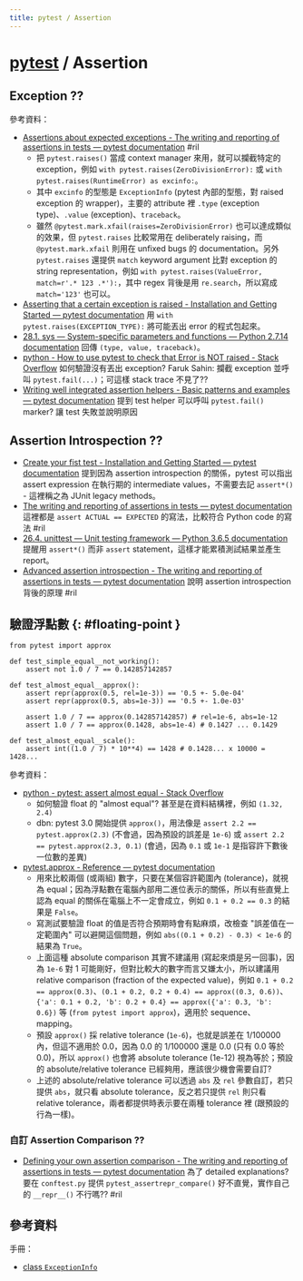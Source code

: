 ```yaml
---
title: pytest / Assertion
---
```

# [pytest](pytest.md) / Assertion

## Exception ??

參考資料：

  - [Assertions about expected exceptions - The writing and reporting of assertions in tests — pytest documentation](https://docs.pytest.org/en/latest/assert.html#assertions-about-expected-exceptions) #ril
      - 把 `pytest.raises()` 當成 context manager 來用，就可以攔截特定的 exception，例如 `with pytest.raises(ZeroDivisionError):` 或 `with pytest.raises(RuntimeError) as excinfo:`。
      - 其中 `excinfo` 的型態是 `ExceptionInfo` (pytest 內部的型態，對 raised exception 的 wrapper)，主要的 attribute 裡 `.type` (exception type)、`.value` (exception)、`traceback`。
      - 雖然 `@pytest.mark.xfail(raises=ZeroDivisionError)` 也可以達成類似的效果，但 `pytest.raises` 比較常用在 deliberately raising，而 `@pytest.mark.xfail` 則用在 unfixed bugs 的 documentation。另外 `pytest.raises` 還提供 `match` keyword argument 比對 exception 的 string representation，例如 `with pytest.raises(ValueError, match=r'.* 123 .*'):`，其中 regex 背後是用 `re.search`，所以寫成 `match='123'` 也可以。
  - [Asserting that a certain exception is raised - Installation and Getting Started — pytest documentation](https://docs.pytest.org/en/latest/getting-started.html#asserting-that-a-certain-exception-is-raised) 用 `with pytest.raises(EXCEPTION_TYPE):` 將可能丟出 error 的程式包起來。
  - [28\.1\. sys — System\-specific parameters and functions — Python 2\.7\.14 documentation](https://docs.python.org/2/library/sys.html#sys.exc_info) 回傳 `(type, value, traceback)`。
  - [python \- How to use pytest to check that Error is NOT raised \- Stack Overflow](https://stackoverflow.com/questions/20274987/) 如何驗證沒有丟出 exception? Faruk Sahin: 攔截 exception 並呼叫 `pytest.fail(...)`；可這樣 stack trace 不見了??
  - [Writing well integrated assertion helpers - Basic patterns and examples — pytest documentation](https://docs.pytest.org/en/latest/example/simple.html#writing-well-integrated-assertion-helpers) 提到 test helper 可以呼叫 `pytest.fail()` marker? 讓 test 失敗並說明原因

## Assertion Introspection ??

  - [Create your fist test - Installation and Getting Started — pytest documentation](https://docs.pytest.org/en/latest/getting-started.html#create-your-first-test) 提到因為 assertion introspection 的關係，pytest 可以指出 assert expression 在執行期的 intermediate values，不需要去記 `assert*()` - 這裡稱之為 JUnit legacy methods。
  - [The writing and reporting of assertions in tests — pytest documentation](https://docs.pytest.org/en/latest/assert.html) 這裡都是 `assert ACTUAL == EXPECTED` 的寫法，比較符合 Python code 的寫法 #ril
  - [26\.4\. unittest — Unit testing framework — Python 3\.6\.5 documentation](https://docs.python.org/3/library/unittest.html#basic-example) 提醒用 `assert*()` 而非 `assert` statement，這樣才能累積測試結果並產生 report。
  - [Advanced assertion introspection - The writing and reporting of assertions in tests — pytest documentation](https://docs.pytest.org/en/latest/assert.html#advanced-assertion-introspection) 說明 assertion introspection 背後的原理 #ril

## 驗證浮點數 {: #floating-point }

```
from pytest import approx

def test_simple_equal__not_working():
    assert not 1.0 / 7 == 0.142857142857

def test_almost_equal__approx():
    assert repr(approx(0.5, rel=1e-3)) == '0.5 +- 5.0e-04'
    assert repr(approx(0.5, abs=1e-3)) == '0.5 +- 1.0e-03'

    assert 1.0 / 7 == approx(0.142857142857) # rel=1e-6, abs=1e-12
    assert 1.0 / 7 == approx(0.1428, abs=1e-4) # 0.1427 ... 0.1429

def test_almost_equal__scale():
    assert int((1.0 / 7) * 10**4) == 1428 # 0.1428... x 10000 = 1428...
```

參考資料：

  - [python \- pytest: assert almost equal \- Stack Overflow](https://stackoverflow.com/questions/8560131/)
      - 如何驗證 float 的 "almost equal"? 甚至是在資料結構裡，例如 `(1.32, 2.4)`
      - dbn: pytest 3.0 開始提供 `approx()`，用法像是 `assert 2.2 == pytest.approx(2.3)` (不會過，因為預設的誤差是 `1e-6`) 或 `assert 2.2 == pytest.approx(2.3, 0.1)` (會過，因為 `0.1` 或 `1e-1` 是指容許下數後一位數的差異)
  - [pytest.approx - Reference — pytest documentation](https://docs.pytest.org/en/latest/reference.html#pytest-approx)
      - 用來比較兩個 (或兩組) 數字，只要在某個容許範圍內 (tolerance)，就視為 equal；因為浮點數在電腦內部用二進位表示的關係，所以有些直覺上認為 equal 的關係在電腦上不一定會成立，例如 `0.1 + 0.2 == 0.3` 的結果是 `False`。
      - 寫測試要驗證 float 的值是否符合預期時會有點麻煩，改檢查 "誤差值在一定範圍內" 可以避開這個問題，例如 `abs((0.1 + 0.2) - 0.3) < 1e-6` 的結果為 `True`。
      - 上面這種 absolute comparison 其實不建議用 (寫起來煩是另一回事)，因為 `1e-6` 對 1 可能剛好，但對比較大的數字而言又嫌太小，所以建議用 relative comparison (fraction of the expected value)，例如 `0.1 + 0.2 == approx(0.3)`、`(0.1 + 0.2, 0.2 + 0.4) == approx((0.3, 0.6))`、`{'a': 0.1 + 0.2, 'b': 0.2 + 0.4} == approx({'a': 0.3, 'b': 0.6})` 等 (`from pytest import approx`)，適用於 sequence、mapping。
      - 預設 `approx()` 採 relative tolerance (`1e-6`)，也就是誤差在 1/100000 內，但這不適用於 0.0，因為 0.0 的 1/100000 還是 0.0 (只有 0.0 等於 0.0)，所以 `approx()` 也會將 absolute tolerance (1e-12) 視為等於；預設的 absolute/relative tolerance 已經夠用，應該很少機會需要自訂?
      - 上述的 absolute/relative tolerance 可以透過 `abs` 及 `rel` 參數自訂，若只提供 `abs`，就只看 absolute tolerance，反之若只提供 `rel` 則只看 relative tolerance，兩者都提供時表示要在兩種 tolerance 裡 (跟預設的行為一樣)。

### 自訂 Assertion Comparison ??

  - [Defining your own assertion comparison - The writing and reporting of assertions in tests — pytest documentation](https://docs.pytest.org/en/latest/assert.html#defining-your-own-assertion-comparison) 為了 detailed explanations? 要在 `conftest.py` 提供 `pytest_assertrepr_compare()` 好不直覺，實作自己的 `__repr__()` 不行嗎?? #ril

## 參考資料

手冊：

  - [class `ExceptionInfo`](https://docs.pytest.org/en/latest/reference.html#exceptioninfo)
